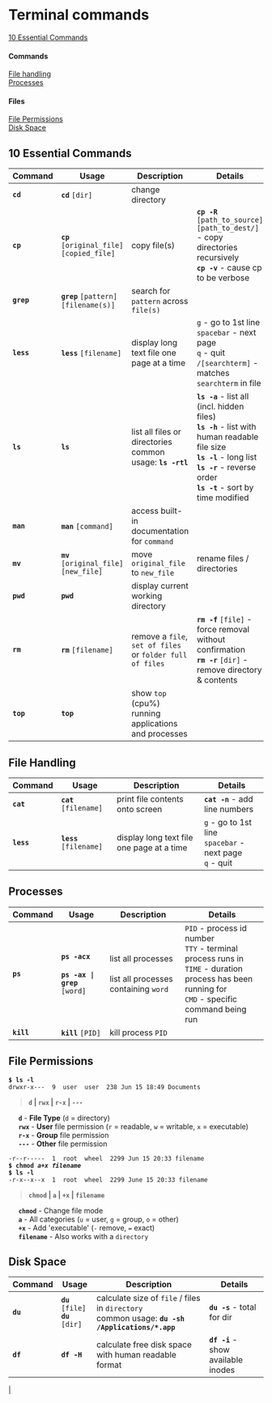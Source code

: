 # Terminal commands

[10 Essential Commands](#10-essential-commands) <br>
#### Commands
[File handling]() <br>
[Processes](#processes) <br>

#### Files
[File Permissions](#file-permissions) <br>
[Disk Space](#disk-space)

## **10 Essential Commands**
| Command | Usage | Description         | Details |
|---------|-------|---------------------|---------| 
| **`cd`** | **`cd`** `[dir]` | change directory | 
| **`cp`** | **`cp`** `[original_file] [copied_file]` | copy file(s) | **`cp -R`** `[path_to_source] [path_to_dest/]` - copy directories recursively <br> **`cp -v`** - cause cp to be verbose |
| **`grep`** | **`grep`** `[pattern] [filename(s)]` | search for `pattern` across `file(s)` |
| **`less`** | **`less`** `[filename]` | display long text file one page at a time | `g` - go to 1st line <br> `spacebar` - next page <br> `q` - quit <br> `/[searchterm]` - matches `searchterm` in file|
| **`ls`** | **`ls`** | list all files or directories <br> common usage: **`ls -rtl`**| **`ls -a`** - list all (incl. hidden files) <br> **`ls -h`** - list with human readable file size <br> **`ls -l`** - long list <br> **`ls -r`** - reverse order <br> **`ls -t`** - sort by time modified |
| **`man`** | **`man`** `[command]` | access built-in documentation for `command` |
| **`mv`** | **`mv`** `[original_file]` `[new_file]` | move `original_file` to `new_file` | rename files / directories 
| **`pwd`** | **`pwd`** | display current working directory 
| **`rm`** | **`rm`** `[filename]` | remove a `file`, `set of files` or `folder full of files` | **`rm -f`** `[file]` - force removal without confirmation <br>**`rm -r`** `[dir]` - remove directory & contents |
| **`top`** | **`top`** | show `top` (cpu%) running applications and processes |

## **File Handling**
| Command | Usage | Description         | Details |
|---------|-------|---------------------|---------|
| **`cat`** | **`cat`** `[filename]` | print file contents onto screen | **`cat -n`** - add line numbers |
| **`less`** | **`less`** `[filename]` | display long text file one page at a time | `g` - go to 1st line <br> `spacebar` - next page <br> `q` - quit |

## **Processes**

| Command | Usage | Description         | Details |
|---------|-------|---------------------|---------|
| **`ps`**| **`ps -acx`** <br><br> **`ps -ax \| grep`** `[word]`| list all processes <br><br>list all processes containing `word`  | `PID` - process id number <br> `TTY` - terminal process runs in <br> `TIME` - duration process has been running for <br> `CMD` - specific command being run |
| **`kill`** | **`kill`** `[PID]` | kill process `PID` |


## **File Permissions**
<pre><code><b>$ ls -l</b>
drwxr-x---  9  user  user  238 Jun 15 18:49 Documents
</code></pre>
> **`d` | `rwx` | `r-x` | `---`**

&nbsp;&nbsp;&nbsp;&nbsp;&nbsp;**`d`** - **File Type** (`d` = directory) <br>
&nbsp;&nbsp;&nbsp;&nbsp;&nbsp;**`rwx`** - **User** file permission (`r` = readable, `w` = writable, `x` = executable)<br>
&nbsp;&nbsp;&nbsp;&nbsp;&nbsp;**`r-x`** - **Group** file permission <br>
&nbsp;&nbsp;&nbsp;&nbsp;&nbsp;**`---`** - **Other** file permission


<pre><code>-r--r-----  1  root  wheel  2299 Jun 15 20:33 filename
<b>$ chmod <i>a+x filename</i>
$ ls -l</b>
-r-x--x--x  1  root  wheel  2299 June 15 20:33 filename
</code></pre>
> **`chmod` | `a` | `+x` | `filename`**

&nbsp;&nbsp;&nbsp;&nbsp;&nbsp;**`chmod`** - Change file mode <br>
&nbsp;&nbsp;&nbsp;&nbsp;&nbsp;**`a`** - All categories (`u` = user, `g` = group, `o` = other) <br>
&nbsp;&nbsp;&nbsp;&nbsp;&nbsp;**`+x`** - Add 'executable' (`-` remove, `=` exact) <br>
&nbsp;&nbsp;&nbsp;&nbsp;&nbsp;**`filename`** - Also works with a `directory`
## **Disk Space**
| Command | Usage | Description         | Details |
|---------|-------|---------------------|---------|
| **`du`** | **`du`** `[file]` <br> **`du`** `[dir]` | calculate size of `file` / files in `directory` <br> common usage: **`du -sh /Applications/*.app`** | **`du -s`** - total for dir |
| **`df`** | **`df -H`** | calculate free disk space with human readable format | **`df -i`** - show available inodes |
|